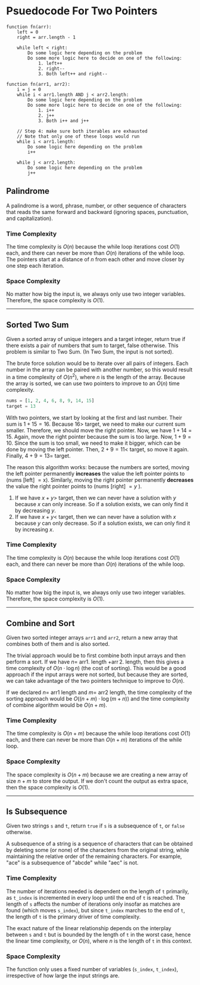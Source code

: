 # Psuedocode For Two Pointers

```
function fn(arr):
    left = 0
    right = arr.length - 1

    while left < right:
        Do some logic here depending on the problem
        Do some more logic here to decide on one of the following:
            1. left++
            2. right--
            3. Both left++ and right--
```

```
function fn(arr1, arr2):
    i = j = 0
    while i < arr1.length AND j < arr2.length:
        Do some logic here depending on the problem
        Do some more logic here to decide on one of the following:
            1. i++
            2. j++
            3. Both i++ and j++

    // Step 4: make sure both iterables are exhausted
    // Note that only one of these loops would run
    while i < arr1.length:
        Do some logic here depending on the problem
        i++

    while j < arr2.length:
        Do some logic here depending on the problem
        j++
```

## Palindrome

A palindrome is a word, phrase, number, or other sequence of characters that reads the same forward and backward (ignoring spaces, punctuation, and capitalization). 

### Time Complexity

The time complexity is $O(n)$ because the while loop iterations cost $O(1)$ each, and there can never be more than $O(n)$ iterations of the while loop. The pointers start at a distance of $n$ from each other and move closer by one step each iteration.

### Space Complexity

No matter how big the input is, we always only use two integer variables. Therefore, the space complexity is $O(1)$.

---

## Sorted Two Sum

Given a sorted array of unique integers and a target integer, return true if there exists a pair of numbers that sum to target, false otherwise. This problem is similar to Two Sum. (In Two Sum, the input is not sorted).

The brute force solution would be to iterate over all pairs of integers. Each number in the array can be paired with another number, so this would result in a time complexity of $O\left(n^2\right)$, where $n$ is the length of the array. Because the array is sorted, we can use two pointers to improve to an $O(n)$ time complexity.

```python
nums = [1, 2, 4, 6, 8, 9, 14, 15]
target = 13
```

With two pointers, we start by looking at the first and last number. Their sum is $1+15=16$. Because $16>$ target, we need to make our current sum smaller. Therefore, we should move the right pointer. Now, we have $1+14=15$. Again, move the right pointer because the sum is too large. Now, $1+9=10$. Since the sum is too small, we need to make it bigger, which can be done by moving the left pointer. Then, $2+9=11<$ target, so move it again. Finally, $4+9=13=$ target.

The reason this algorithm works: because the numbers are sorted, moving the left pointer permanently **increases** the value the left pointer points to (nums [left] $=\mathrm{x}$). Similarly, moving the right pointer permanently **decreases** the value the right pointer points to (nums [right] $=y$ ). 

1. If we have $x+y>$ target, then we can never have a solution with $y$ because $x$ can only increase. So if a solution exists, we can only find it by decreasing $y$. 
2. If we have $x+y<$ target, then we can never have a solution with $x$ because $y$ can only decrease. So if a solution exists, we can only find it by increasing $x$.

### Time Complexity

The time complexity is $O(n)$ because the while loop iterations cost $O(1)$ each, and there can never be more than $O(n)$ iterations of the while loop. 

### Space Complexity

No matter how big the input is, we always only use two integer variables. Therefore, the space complexity is $O(1)$.

---

## Combine and Sort

Given two sorted integer arrays `arr1` and `arr2`, return a new array that combines both of them and is also sorted.

The trivial approach would be to first combine both input arrays and then perform a sort. If we have $n=$ arr1. length $+\operatorname{arr} 2$. length, then this gives a time complexity of $O(n \cdot \log n)$ (the cost of sorting). This would be a good approach if the input arrays were not sorted, but because they are sorted, we can take advantage of the two pointers technique to improve to $O(n)$.

If we declared $n=$ arr1 length and $m=$ arr2 length, the time complexity of the sorting approach would be $O((n+m) \cdot \log (m+n))$ and the time complexity of combine algorithm would be $O(n+m)$.

### Time Complexity

The time complexity is $O(n+m)$ because the while loop iterations cost $O(1)$ each, and there can never be more than $O(n+m)$ iterations of the while loop.

### Space Complexity

The space complexity is $O(n+m)$ because we are creating a new array of size $n+m$ to store the output. If we don't count the output as extra space, then the space complexity is $O(1)$.

---

## Is Subsequence

Given two strings `s` and `t`, return `true` if `s` is a subsequence of `t`, or `false` otherwise.

A subsequence of a string is a sequence of characters that can be obtained by deleting some (or none) of the characters from the original string, while maintaining the relative order of the remaining characters. For example, "ace" is a subsequence of "abcde" while "aec" is not.

### Time Complexity

The number of iterations needed is dependent on the length of `t` primarily, as `t_index` is incremented in every loop until the end of `t` is reached. The length of `s` affects the number of iterations only insofar as matches are found (which moves `s_index`), but since `t_index` marches to the end of `t`, the length of `t` is the primary driver of time complexity.

The exact nature of the linear relationship depends on the interplay between `s` and `t` but is bounded by the length of `t` in the worst case, hence the linear time complexity, or $O(n)$, where $n$ is the length of `t` in this context.

### Space Complexity

The function only uses a fixed number of variables (`s_index`, `t_index`), irrespective of how large the input strings are. 
